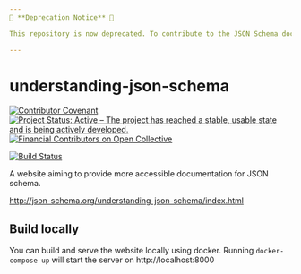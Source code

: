 ```yaml
---
📌 **Deprecation Notice** 📌

This repository is now deprecated. To contribute to the JSON Schema docs please use the new repository ➡️ [https://github.com/json-schema-org/website](https://github.com/json-schema-org/website).

---
```


understanding-json-schema
=========================
[![Contributor Covenant](https://img.shields.io/badge/Contributor%20Covenant-2.1-4baaaa.svg)](https://github.com/json-schema-org/.github/blob/main/CODE_OF_CONDUCT.md) [![Project Status: Active – The project has reached a stable, usable state and is being actively developed.](https://www.repostatus.org/badges/latest/active.svg)](https://www.repostatus.org/#active) [![Financial Contributors on Open Collective](https://opencollective.com/json-schema/all/badge.svg?label=financial+contributors)](https://opencollective.com/json-schema)

[![Build Status](https://travis-ci.org/json-schema-org/understanding-json-schema.png)](https://travis-ci.org/json-schema-org/understanding-json-schema)


A website aiming to provide more accessible documentation for JSON schema.

http://json-schema.org/understanding-json-schema/index.html

## Build locally

You can build and serve the website locally using docker. Running
`docker-compose up` will start the server on http://localhost:8000
